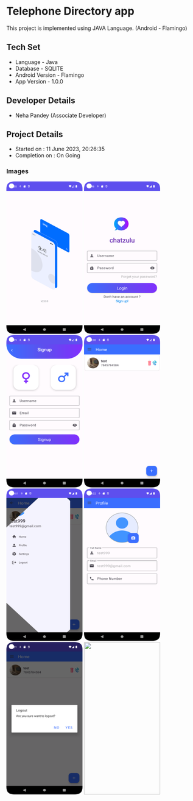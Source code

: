 # Telephone Directory app
This project is implemented using JAVA Language. (Android - Flamingo)

## Tech Set
- Language - Java
- Database - SQLITE
- Android Version - Flamingo
- App Version - 1.0.0

## Developer Details
- Neha Pandey (Associate Developer)

## Project Details
- Started on : 11 ‎June ‎2023, ‏‎20:26:35
- Completion on : On Going


### Images 
<img src="./app/snapshots/splash_screen.png" width="200" height="400"/> <img src="./app/snapshots/login_screen.png" width="200" height="400"/> <img src="./app/snapshots/signup_screen.png" width="200" height="400"/> 
<img src="./app/snapshots/home_screen.png" width="200" height="400"/> <img src="./app/snapshots/drawer_layout.png" width="200" height="400"/> <img src="./app/snapshots/profile_screen.png" width="200" height="400"/>
<img src="./app/snapshots/logout_dialog_screen.png" width="200" height="400"/> <img src="./app/snapshots/delete_screen.png" width="200" height="400"/> 